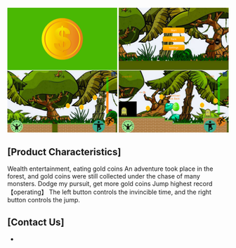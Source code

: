 

![](https://github.com/lilaiwei1236/Lucky/blob/master/EatCoins.png)

## [Product Characteristics]

Wealth entertainment, eating gold coins
An adventure took place in the forest, and gold coins were still collected under the chase of many monsters.
Dodge my pursuit, get more gold coins
Jump highest record
【operating】
The left button controls the invincible time, and the right button controls the jump.
## [Contact Us]

*

